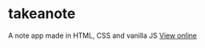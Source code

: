 # takeanote
A note app made in HTML, CSS and vanilla JS
<a href="yerikagiltakeanote.netlify.com">View online</a>
